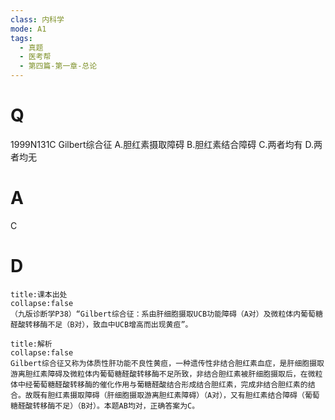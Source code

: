 ```yaml
---
class: 内科学
mode: A1
tags:
  - 真题
  - 医考帮
  - 第四篇-第一章-总论
---
```


# Q
1999N131C Gilbert综合征
A.胆红素摄取障碍
B.胆红素结合障碍
C.两者均有
D.两者均无

# A
C
# D
```ad-note
title:课本出处
collapse:false
（九版诊断学P38）“Gilbert综合征：系由肝细胞摄取UCB功能障碍（A对）及微粒体内葡萄糖醛酸转移酶不足（B对），致血中UCB增高而出现黄疸”。
```

```ad-summary
title:解析
collapse:false
Gilbert综合征又称为体质性肝功能不良性黄疸，一种遗传性非结合胆红素血症，是肝细胞摄取游离胆红素障碍及微粒体内葡萄糖醛酸转移酶不足所致，非结合胆红素被肝细胞摄取后，在微粒体中经葡萄糖醛酸转移酶的催化作用与葡糖醛酸结合形成结合胆红素，完成非结合胆红素的结合。故既有胆红素摄取障碍（肝细胞摄取游离胆红素障碍）（A对），又有胆红素结合障碍（葡萄糖醛酸转移酶不足）（B对）。本题AB均对，正确答案为C。
```

